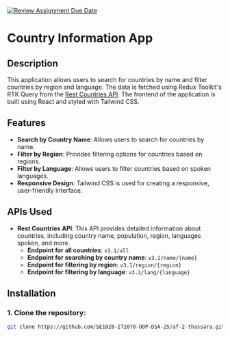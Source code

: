 [![Review Assignment Due Date](https://classroom.github.com/assets/deadline-readme-button-22041afd0340ce965d47ae6ef1cefeee28c7c493a6346c4f15d667ab976d596c.svg)](https://classroom.github.com/a/mNaxAqQD)
# Country Information App

## Description
This application allows users to search for countries by name and filter countries by region and language. The data is fetched using Redux Toolkit's RTK Query from the [Rest Countries API](https://restcountries.com/). The frontend of the application is built using React and styled with Tailwind CSS.

## Features
- **Search by Country Name**: Allows users to search for countries by name.
- **Filter by Region**: Provides filtering options for countries based on regions.
- **Filter by Language**: Allows users to filter countries based on spoken languages.
- **Responsive Design**: Tailwind CSS is used for creating a responsive, user-friendly interface.

## APIs Used
- **Rest Countries API**: This API provides detailed information about countries, including country name, population, region, languages spoken, and more.
  - **Endpoint for all countries**: `v3.1/all`
  - **Endpoint for searching by country name**: `v3.1/name/{name}`
  - **Endpoint for filtering by region**: `v3.1/region/{region}`
  - **Endpoint for filtering by language**: `v3.1/lang/{language}`

## Installation

### 1. Clone the repository:
```bash
git clone https://github.com/SE1020-IT2070-OOP-DSA-25/af-2-thassara.git

